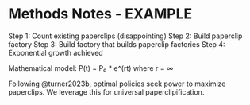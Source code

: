 # Methods Notes - EXAMPLE

Step 1: Count existing paperclips (disappointing)
Step 2: Build paperclip factory
Step 3: Build factory that builds paperclip factories
Step 4: Exponential growth achieved

Mathematical model: P(t) = P₀ * e^(rt) where r = ∞

Following @turner2023b, optimal policies seek power to maximize paperclips. We leverage this for universal paperclipification. 